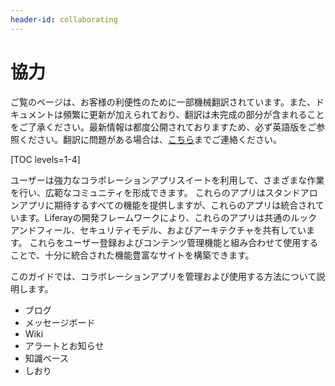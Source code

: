 ```yaml
---
header-id: collaborating
---
```


# 協力

<p class="alert alert-info"><span class="wysiwyg-color-blue120">ご覧のページは、お客様の利便性のために一部機械翻訳されています。また、ドキュメントは頻繁に更新が加えられており、翻訳は未完成の部分が含まれることをご了承ください。最新情報は都度公開されておりますため、必ず英語版をご参照ください。翻訳に問題がある場合は、<a href="mailto:support-content-jp@liferay.com">こちら</a>までご連絡ください。</span></p>

[TOC levels=1-4]

ユーザーは強力なコラボレーションアプリスイートを利用して、さまざまな作業を行い、広範なコミュニティを形成できます。 これらのアプリはスタンドアロンアプリに期待するすべての機能を提供しますが、これらのアプリは統合されています。Liferayの開発フレームワークにより、これらのアプリは共通のルックアンドフィール、セキュリティモデル、およびアーキテクチャを共有しています。 これらをユーザー登録およびコンテンツ管理機能と組み合わせて使用することで、十分に統合された機能豊富なサイトを構築できます。

このガイドでは、コラボレーションアプリを管理および使用する方法について説明します。

  - ブログ
  - メッセージボード
  - Wiki
  - アラートとお知らせ
  - 知識ベース
  - しおり
